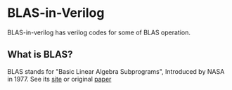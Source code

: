 # BLAS-in-Verilog
BLAS-in-verilog has verilog codes for some of BLAS operation.
## What is BLAS?
BLAS stands for "Basic Linear Algebra Subprograms", Introduced by NASA in 1977.
See its [site](http://www.netlib.org/blas/) or original [paper](https://ntrs.nasa.gov/archive/nasa/casi.ntrs.nasa.gov/19780018835.pdf)
